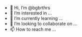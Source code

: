 - 👋 Hi, I’m @bgbrthrs
- 👀 I’m interested in ...
- 🌱 I’m currently learning ...
- 💞️ I’m looking to collaborate on ...
- 📫 How to reach me ...

<!---
bgbrthrs/bgbrthrs is a ✨ special ✨ repository because its `README.md` (this file) appears on your GitHub profile.
You can click the Preview link to take a look at your changes.
--->
